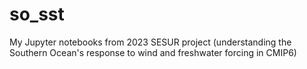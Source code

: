 # so_sst
My Jupyter notebooks from 2023 SESUR project (understanding the Southern Ocean's response to wind and freshwater forcing in CMIP6)
